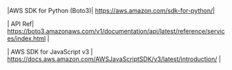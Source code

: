 

|AWS SDK for Python (Boto3)| https://aws.amazon.com/sdk-for-python/|

| API Ref| https://boto3.amazonaws.com/v1/documentation/api/latest/reference/services/index.html |

| AWS SDK for JavaScript v3 | https://docs.aws.amazon.com/AWSJavaScriptSDK/v3/latest/introduction/ |
